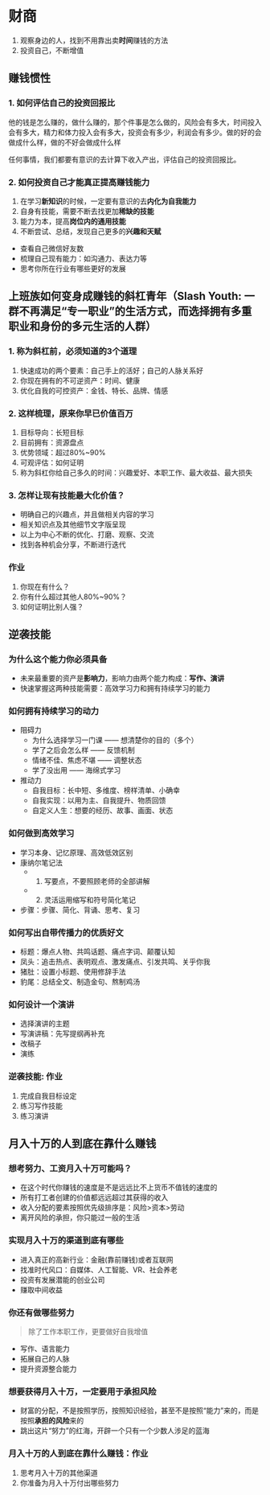 # 财商

1. 观察身边的人，找到不用靠出卖**时间**赚钱的方法
2. 投资自己，不断增值

## 赚钱惯性

### 1. 如何评估自己的投资回报比

他的钱是怎么赚的，做什么赚的，那个件事是怎么做的，风险会有多大，时间投入会有多大，精力和体力投入会有多大，投资会有多少，利润会有多少。做的好的会做成什么样，做的不好会做成什么样

任何事情，我们都要有意识的去计算下收入产出，评估自己的投资回报比。

### 2. 如何投资自己才能真正提高赚钱能力

1. 在学习**新知识**的时候，一定要有意识的去**内化为自我能力**
2. 自身有技能，需要不断去找更加**稀缺的技能**
3. 能力为本，提高**岗位内的通用技能**
4. 不断尝试、总结，发现自己更多的**兴趣和天赋**

- 查看自己微信好友数
- 梳理自己现有能力：如沟通力、表达力等
- 思考你所在行业有哪些更好的发展

## 上班族如何变身成赚钱的斜杠青年（Slash Youth: 一群不再满足“专一职业”的生活方式，而选择拥有多重职业和身份的多元生活的人群）

### 1. 称为斜杠前，必须知道的3个道理

1. 快速成功的两个要素：自己手上的活好；自己的人脉关系好
2. 你现在拥有的不可逆资产：时间、健康
3. 优化自我的可控资产：金钱、特长、品牌、情感

### 2. 这样梳理，原来你早已价值百万

1. 目标导向：长短目标
2. 目前拥有：资源盘点
3. 优势领域：超过80%~90%
4. 可观评估：如何证明
5. 称为斜杠你给自己多久的时间：兴趣爱好、本职工作、最大收益、最大损失

### 3. 怎样让现有技能最大化价值？

- 明确自己的兴趣点，并且做相关内容的学习
- 相关知识点及其他细节文字版呈现
- 以上为中心不断的优化、打磨、观察、交流
- 找到各种机会分享，不断进行迭代

### 作业

1. 你现在有什么？
2. 你有什么超过其他人80%~90%？
3. 如何证明比别人强？

## 逆袭技能

### 为什么这个能力你必须具备

- 未来最重要的资产是**影响力**，影响力由两个能力构成：**写作、演讲**
- 快速掌握这两种技能需要：高效学习力和拥有持续学习的能力

### 如何拥有持续学习的动力

- 阻碍力
  - 为什么选择学习一门课 —— 想清楚你的目的（多个）
  - 学了之后会怎么样 —— 反馈机制
  - 情绪不佳、焦虑不堪 —— 调整状态
  - 学了没出用 —— 海绵式学习
- 推动力
  - 自我目标：长中短、多维度、榜样清单、小确幸
  - 自我实现：以用为主、自我提升、物质回馈
  - 自定义人生：想要的经历、故事、画面、状态

### 如何做到高效学习

- 学习本身、记忆原理、高效低效区别
- 康纳尔笔记法
  - 1. 写要点，不要照顾老师的全部讲解
  - 2. 灵活运用缩写和符号简化笔记
- 步骤：步骤、简化、背诵、思考、复习

### 如何写出自带传播力的优质好文

- 标题：爆点人物、共鸣话题、痛点字词、颠覆认知
- 凤头：追击热点、表明观点、激发痛点、引发共鸣、关乎你我
- 猪肚：设置小标题、使用修辞手法
- 豹尾：总结全文、制造金句、熬制鸡汤

### 如何设计一个演讲

- 选择演讲的主题
- 写演讲稿：先写提纲再补充
- 改稿子
- 演练

### 逆袭技能: 作业

1. 完成自我目标设定
2. 练习写作技能
3. 练习演讲

## 月入十万的人到底在靠什么赚钱

### 想考努力、工资月入十万可能吗？

- 在这个时代你赚钱的速度是不是远远比不上货币不值钱的速度的
- 所有打工者创建的价值都远远超过其获得的收入
- 收入分配的要素按照优先级排序是：风险>资本>劳动
- 离开风险的承担，你只能过一般的生活

### 实现月入十万的渠道到底有哪些

- 进入真正的高新行业：金融(靠前赚钱)或者互联网
- 找准时代风口：自媒体、人工智能、VR、社会养老
- 投资有发展潜能的创业公司
- 赚取中间收益

### 你还有做哪些努力

> 除了工作本职工作，更要做好自我增值

- 写作、语言能力
- 拓展自己的人脉
- 提升资源整合能力

### 想要获得月入十万，一定要用于承担风险

- 财富的分配，不是按照学历，按照知识经验，甚至不是按照“能力”来的，而是按照**承担的风险**来的
- 跳出这片“努力”的红海，开辟一个只有一个少数人涉足的蓝海

### 月入十万的人到底在靠什么赚钱：作业

1. 思考月入十万的其他渠道
2. 你准备为月入十万付出哪些努力

